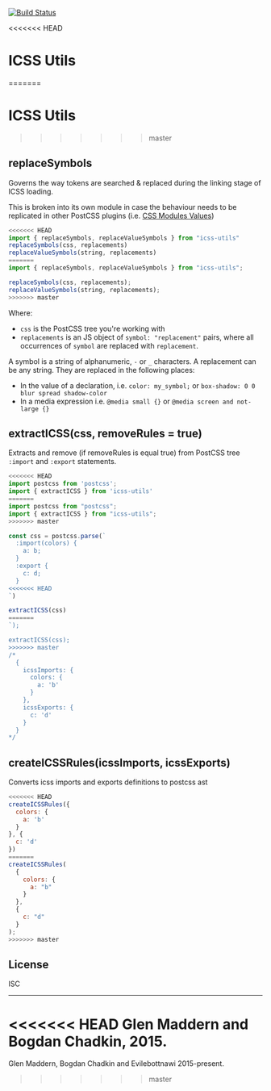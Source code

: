 [![Build Status](https://travis-ci.org/css-modules/icss-utils.svg)](https://travis-ci.org/css-modules/icss-utils)

<<<<<<< HEAD
# ICSS Utils 
=======
# ICSS Utils
>>>>>>> master

## replaceSymbols

Governs the way tokens are searched & replaced during the linking stage of ICSS loading.

This is broken into its own module in case the behaviour needs to be replicated in other PostCSS plugins
(i.e. [CSS Modules Values](https://github.com/css-modules/postcss-modules-values))

```js
<<<<<<< HEAD
import { replaceSymbols, replaceValueSymbols } from "icss-utils"
replaceSymbols(css, replacements)
replaceValueSymbols(string, replacements)
=======
import { replaceSymbols, replaceValueSymbols } from "icss-utils";

replaceSymbols(css, replacements);
replaceValueSymbols(string, replacements);
>>>>>>> master
```

Where:

- `css` is the PostCSS tree you're working with
- `replacements` is an JS object of `symbol: "replacement"` pairs, where all occurrences of `symbol` are replaced with `replacement`.

A symbol is a string of alphanumeric, `-` or `_` characters. A replacement can be any string. They are replaced in the following places:

- In the value of a declaration, i.e. `color: my_symbol;` or `box-shadow: 0 0 blur spread shadow-color`
- In a media expression i.e. `@media small {}` or `@media screen and not-large {}`

## extractICSS(css, removeRules = true)

Extracts and remove (if removeRules is equal true) from PostCSS tree `:import` and `:export` statements.

```js
<<<<<<< HEAD
import postcss from 'postcss';
import { extractICSS } from 'icss-utils'
=======
import postcss from "postcss";
import { extractICSS } from "icss-utils";
>>>>>>> master

const css = postcss.parse(`
  :import(colors) {
    a: b;
  }
  :export {
    c: d;
  }
<<<<<<< HEAD
`)

extractICSS(css)
=======
`);

extractICSS(css);
>>>>>>> master
/*
  {
    icssImports: {
      colors: {
        a: 'b'
      }
    },
    icssExports: {
      c: 'd'
    }
  }
*/
```

## createICSSRules(icssImports, icssExports)

Converts icss imports and exports definitions to postcss ast

```js
<<<<<<< HEAD
createICSSRules({
  colors: {
    a: 'b'
  }
}, {
  c: 'd'
})
=======
createICSSRules(
  {
    colors: {
      a: "b"
    }
  },
  {
    c: "d"
  }
);
>>>>>>> master
```

## License

ISC

---
<<<<<<< HEAD
Glen Maddern and Bogdan Chadkin, 2015.
=======

Glen Maddern, Bogdan Chadkin and Evilebottnawi 2015-present.
>>>>>>> master
